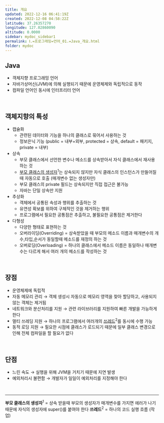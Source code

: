 ```yaml
---
title: 개요
updated: 2022-12-16 06:41:19Z
created: 2022-12-08 04:58:22Z
latitude: 37.26357270
longitude: 127.02860090
altitude: 0.0000
sidebar: mydoc_sidebar1
permalink: Ⅰ.=프로그래밍=언어_01.=Java_개요.html
folder: mydoc
---
```


## Java
- 객체지향 프로그래밍 언어
- 자바가상머신(JVM)에 의해 실행되기 때문에 운영체제와 독립적으로 동작
- 컴파일 언어인 동시에 인터프리터 언어
<br>

## 객체지향의 특성
- 캡슐화
  - 관련된 데이터와 기능을 하나의 클래스로 묶어서 사용하는 것
  - 정보은닉 기능 (public = 내부+외부, protected = 상속, default = 패키지, private = 내부)
- 상속
  - 부모 클래스에서 선언한 변수나 메소드를 상속받아서 자식 클래스에서 재사용 하는 것
  - <ins>부모 클래스의 생성자</ins><sup>1</sup>는 상속되지 않지만 자식 클래스의 인스턴스가 만들어질때 자동으로 호출 (매개변수 없는 생성자만)
  - 부모 클래스의 private 필드는 상속되지만 직접 접근은 불가능 
  - 자바는 단일 상속만 지원
- 추상화
  - 객체에서 공통된 속성과 행위를 추출하는 것
  - 유연성 확보를 위하여 구체적인 것을 제거하는 행위
  - 프로그램에서 필요한 공통점은 추출하고, 불필요한 공통점은 제거한다
- 다형성
  - 다양한 형태로 표현하는 것
  - 오버라이딩(Overriding) = 상속받았을 때 부모의 메소드 이름과 매개변수의 개수,타입,순서가 동일할때 메소드를 재정의 하는 것
  - 오버로딩(Overloading) = 하나의 클래스에서 메소드 이름은 동일하나 매개변수는 다르게 해서 여러 개의 메소드를 작성하는 것
<br>

## 장점
- 운영체제에 독립적
- 자동 메모리 관리
 → 객체 생성시 자동으로 메모리 영역을 찾아 할당하고, 사용되지 않는 객체는 제거됨
- 네트워크와 분산처리를 지원
 → 관련 라이브러리를 지원하여 빠른 개발을 가능하게 한다
- 멀티 쓰레딩 지원
 → 하나의 프로그램에서 여러개의 <ins>쓰레드</ins><sup>2</sup>를 동시에 수행 가능
- 동적 로딩 지원
 → 필요한 시점에 클래스가 로드되기 때문에 일부 클래스 변경으로 인해 전체 컴파일을 할 필요가 없다
<br>

## 단점
- 느린 속도
 → 실행을 위해 JVM을 거치기 때문에 지연 발생
- 예외처리시 불편함
 → 개발자가 일일이 예외처리를 지정해야 한다
<br>

---
**부모 클래스의 생성자**<sup>1</sup> = 상속 받을때 부모의 생성자가 매개변수를 가지면 에러가 나기때문에 자식의 생성자에 super()를 붙여야 한다
**쓰레드**<sup>2</sup> = 하나의 코드 실행 흐름 (작업)
